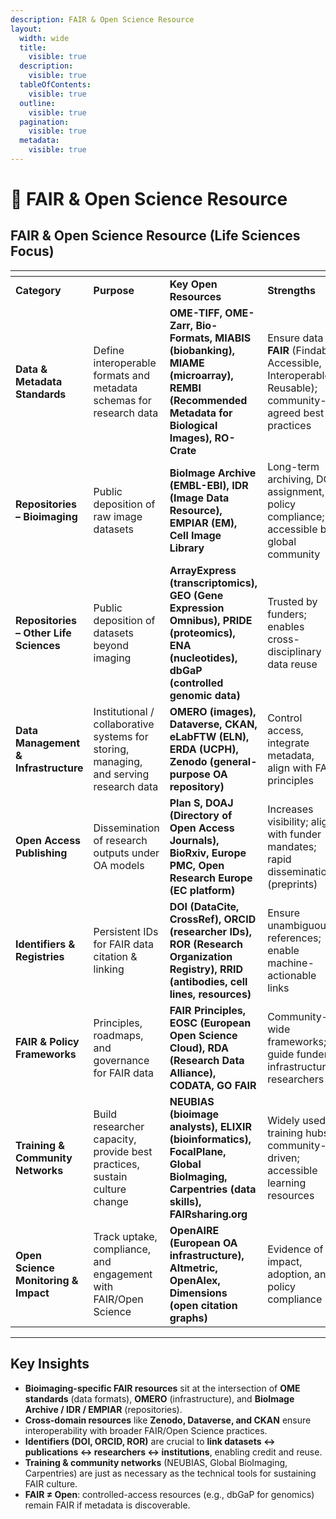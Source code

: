```yaml
---
description: FAIR & Open Science Resource
layout:
  width: wide
  title:
    visible: true
  description:
    visible: true
  tableOfContents:
    visible: true
  outline:
    visible: true
  pagination:
    visible: true
  metadata:
    visible: true
---
```


# 🔴 FAIR & Open Science Resource

## FAIR & Open Science Resource (Life Sciences Focus)

<table data-header-hidden><thead><tr><th></th><th></th><th width="187"></th><th width="182"></th><th></th></tr></thead><tbody><tr><td><strong>Category</strong></td><td><strong>Purpose</strong></td><td><strong>Key Open Resources</strong></td><td><strong>Strengths</strong></td><td><strong>Limitations / Caveats</strong></td></tr><tr><td><strong>Data &#x26; Metadata Standards</strong></td><td>Define interoperable formats and metadata schemas for research data</td><td><strong>OME-TIFF, OME-Zarr, Bio-Formats, MIABIS (biobanking), MIAME (microarray), REMBI (Recommended Metadata for Biological Images), RO-Crate</strong></td><td>Ensure data is <strong>FAIR</strong> (Findable, Accessible, Interoperable, Reusable); community-agreed best practices</td><td>Adoption varies; may require technical expertise; incomplete metadata often limits reusability</td></tr><tr><td><strong>Repositories – Bioimaging</strong></td><td>Public deposition of raw image datasets</td><td><strong>BioImage Archive (EMBL-EBI), IDR (Image Data Resource), EMPIAR (EM), Cell Image Library</strong></td><td>Long-term archiving, DOI assignment, policy compliance; accessible by global community</td><td>Requires metadata curation; submission can be complex</td></tr><tr><td><strong>Repositories – Other Life Sciences</strong></td><td>Public deposition of datasets beyond imaging</td><td><strong>ArrayExpress (transcriptomics), GEO (Gene Expression Omnibus), PRIDE (proteomics), ENA (nucleotides), dbGaP (controlled genomic data)</strong></td><td>Trusted by funders; enables cross-disciplinary data reuse</td><td>Different submission rules; genomic data often restricted</td></tr><tr><td><strong>Data Management &#x26; Infrastructure</strong></td><td>Institutional / collaborative systems for storing, managing, and serving research data</td><td><strong>OMERO (images), Dataverse, CKAN, eLabFTW (ELN), ERDA (UCPH), Zenodo (general-purpose OA repository)</strong></td><td>Control access, integrate metadata, align with FAIR principles</td><td>Requires IT support; learning curve for researchers</td></tr><tr><td><strong>Open Access Publishing</strong></td><td>Dissemination of research outputs under OA models</td><td><strong>Plan S, DOAJ (Directory of Open Access Journals), BioRxiv, Europe PMC, Open Research Europe (EC platform)</strong></td><td>Increases visibility; aligns with funder mandates; rapid dissemination (preprints)</td><td>APC (Article Processing Charges) can be high; quality varies among journals</td></tr><tr><td><strong>Identifiers &#x26; Registries</strong></td><td>Persistent IDs for FAIR data citation &#x26; linking</td><td><strong>DOI (DataCite, CrossRef), ORCID (researcher IDs), ROR (Research Organization Registry), RRID (antibodies, cell lines, resources)</strong></td><td>Ensure unambiguous references; enable machine-actionable links</td><td>Requires adoption at data entry; not always enforced</td></tr><tr><td><strong>FAIR &#x26; Policy Frameworks</strong></td><td>Principles, roadmaps, and governance for FAIR data</td><td><strong>FAIR Principles, EOSC (European Open Science Cloud), RDA (Research Data Alliance), CODATA, GO FAIR</strong></td><td>Community-wide frameworks; guide funders, infrastructures, researchers</td><td>Implementation uneven; FAIR ≠ Open (controlled access allowed)</td></tr><tr><td><strong>Training &#x26; Community Networks</strong></td><td>Build researcher capacity, provide best practices, sustain culture change</td><td><strong>NEUBIAS (bioimage analysts), ELIXIR (bioinformatics), FocalPlane, Global BioImaging, Carpentries (data skills), FAIRsharing.org</strong></td><td>Widely used training hubs; community-driven; accessible learning resources</td><td>Limited regional coverage; workshops not always continuous</td></tr><tr><td><strong>Open Science Monitoring &#x26; Impact</strong></td><td>Track uptake, compliance, and engagement with FAIR/Open Science</td><td><strong>OpenAIRE (European OA infrastructure), Altmetric, OpenAlex, Dimensions (open citation graphs)</strong></td><td>Evidence of impact, adoption, and policy compliance</td><td>Metrics can be biased (field-dependent); qualitative impact harder to capture</td></tr></tbody></table>

***

## Key Insights

* **Bioimaging-specific FAIR resources** sit at the intersection of **OME standards** (data formats), **OMERO** (infrastructure), and **BioImage Archive / IDR / EMPIAR** (repositories).
* **Cross-domain resources** like **Zenodo, Dataverse, and CKAN** ensure interoperability with broader FAIR/Open Science practices.
* **Identifiers (DOI, ORCID, ROR)** are crucial to **link datasets ↔ publications ↔ researchers ↔ institutions**, enabling credit and reuse.
* **Training & community networks** (NEUBIAS, Global BioImaging, Carpentries) are just as necessary as the technical tools for sustaining FAIR culture.
* **FAIR ≠ Open**: controlled-access resources (e.g., dbGaP for genomics) remain FAIR if metadata is discoverable.
